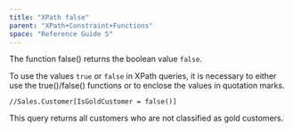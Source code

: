 ```yaml
---
title: "XPath false"
parent: "XPath+Constraint+Functions"
space: "Reference Guide 5"
---
```



The function false() returns the boolean value `false`.

To use the values `true` or `false` in XPath queries, it is necessary to either use the true()/false() functions or to enclose the values in quotation marks.

```
//Sales.Customer[IsGoldCustomer = false()]

```

This query returns all customers who are not classified as gold customers.
